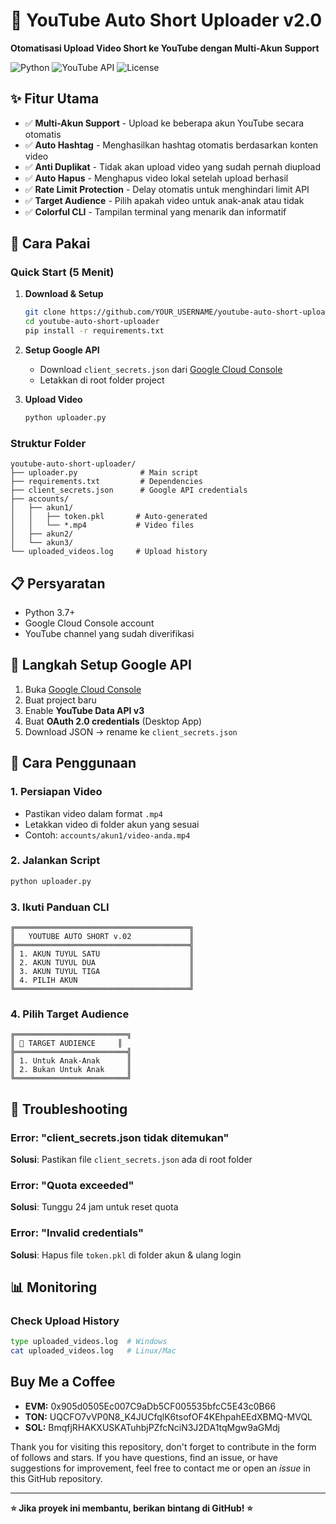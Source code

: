 # 🚀 YouTube Auto Short Uploader v2.0

**Otomatisasi Upload Video Short ke YouTube dengan Multi-Akun Support**

![Python](https://img.shields.io/badge/Python-3.7+-blue.svg)
![YouTube API](https://img.shields.io/badge/YouTube%20API-v3-green.svg)
![License](https://img.shields.io/badge/License-MIT-yellow.svg)

## ✨ Fitur Utama

- ✅ **Multi-Akun Support** - Upload ke beberapa akun YouTube secara otomatis
- ✅ **Auto Hashtag** - Menghasilkan hashtag otomatis berdasarkan konten video
- ✅ **Anti Duplikat** - Tidak akan upload video yang sudah pernah diupload
- ✅ **Auto Hapus** - Menghapus video lokal setelah upload berhasil
- ✅ **Rate Limit Protection** - Delay otomatis untuk menghindari limit API
- ✅ **Target Audience** - Pilih apakah video untuk anak-anak atau tidak
- ✅ **Colorful CLI** - Tampilan terminal yang menarik dan informatif

## 🚀 Cara Pakai

### Quick Start (5 Menit)

1. **Download & Setup**
   ```bash
   git clone https://github.com/YOUR_USERNAME/youtube-auto-short-uploader.git
   cd youtube-auto-short-uploader
   pip install -r requirements.txt
   ```

2. **Setup Google API**
   - Download `client_secrets.json` dari [Google Cloud Console](https://console.cloud.google.com)
   - Letakkan di root folder project

3. **Upload Video**
   ```bash
   python uploader.py
   ```

### Struktur Folder
```
youtube-auto-short-uploader/
├── uploader.py              # Main script
├── requirements.txt         # Dependencies
├── client_secrets.json      # Google API credentials
├── accounts/
│   ├── akun1/
│   │   ├── token.pkl       # Auto-generated
│   │   └── *.mp4           # Video files
│   ├── akun2/
│   └── akun3/
└── uploaded_videos.log     # Upload history
```

## 📋 Persyaratan
- Python 3.7+
- Google Cloud Console account
- YouTube channel yang sudah diverifikasi

## 🎯 Langkah Setup Google API

1. Buka [Google Cloud Console](https://console.cloud.google.com)
2. Buat project baru
3. Enable **YouTube Data API v3**
4. Buat **OAuth 2.0 credentials** (Desktop App)
5. Download JSON → rename ke `client_secrets.json`

## 📖 Cara Penggunaan

### 1. Persiapan Video
- Pastikan video dalam format `.mp4`
- Letakkan video di folder akun yang sesuai
- Contoh: `accounts/akun1/video-anda.mp4`

### 2. Jalankan Script
```bash
python uploader.py
```

### 3. Ikuti Panduan CLI
```
╔═══════════════════════════════════════╗
║   YOUTUBE AUTO SHORT v.02             ║
╠═══════════════════════════════════════╣
║ 1. AKUN TUYUL SATU                    ║
║ 2. AKUN TUYUL DUA                     ║
║ 3. AKUN TUYUL TIGA                    ║
║ 4. PILIH AKUN                         ║
╚═══════════════════════════════════════╝
```

### 4. Pilih Target Audience
```
╔═════════════════════════╗
║ 👥 TARGET AUDIENCE     ║   
╠═════════════════════════╣
║ 1. Untuk Anak-Anak      ║
║ 2. Bukan Untuk Anak     ║
╚═════════════════════════╝
```

## 🔧 Troubleshooting

### Error: "client_secrets.json tidak ditemukan"
**Solusi**: Pastikan file `client_secrets.json` ada di root folder

### Error: "Quota exceeded"
**Solusi**: Tunggu 24 jam untuk reset quota

### Error: "Invalid credentials"
**Solusi**: Hapus file `token.pkl` di folder akun & ulang login

## 📊 Monitoring

### Check Upload History
```bash
type uploaded_videos.log  # Windows
cat uploaded_videos.log   # Linux/Mac
```

## Buy Me a Coffee

- **EVM:** 0x905d0505Ec007C9aDb5CF005535bfcC5E43c0B66
- **TON:** UQCFO7vVP0N8_K4JUCfqlK6tsofOF4KEhpahEEdXBMQ-MVQL
- **SOL:** BmqfjRHAKXUSKATuhbjPZfcNciN3J2DA1tqMgw9aGMdj

Thank you for visiting this repository, don't forget to contribute in the form of follows and stars.
If you have questions, find an issue, or have suggestions for improvement, feel free to contact me or open an *issue* in this GitHub repository.

---
**⭐ Jika proyek ini membantu, berikan bintang di GitHub! ⭐**


